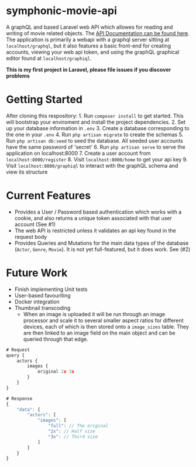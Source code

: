 # symphonic-movie-api
A graphQL and based Laravel web API which allowes for reading and writing of movie related objects. The [API Documentation can be found here](http://docs.movieapi60.apiary.io/). The application is primarily a webapi with a graphql server sitting at `localhost/graphql`, but it also features a basic front-end for creating accounts, viewing your web api token, and using the graphQL graphical editor found at `localhost/graphiql`.

__This is my first project in Laravel, please file issues if you discover problems__

# Getting Started
After cloning this respository:
    1. Run  `composer install` to get started. This will bootstrap your enviroment and install the project dependencies.
    2. Set up your database information in `.env`
    3. Create a database corresponding to the one in your `.env`
    4. Run `php artisan migrate` to create the schemas
    5. Run `php artisan db:seed` to seed the database. All seeded user accounts have the same password of 'secret'
    6. Run `php artisan serve` to serve the application on localhost:8000
    7. Create a user account from `localhost:8000/register`
    8. Visit `localhost:8000/home` to get your api key
    9. Visit `localhost:8000/graphiql` to interact with the graphQL schema and view its structure

# Current Features

* Provides a User / Password based authentication which works with a cookie, and also returns a unique token associated with that user account (See #1)
* The web API is restricted unless it validates an api key found in the request body
* Provides Queries and Mutations for the main data types of the database (`Actor`, `Genre`, `Movie`). It is not yet full-featured, but it does work. See (#2)

# Future Work
* Finish implementing Unit tests
* User-based favouriting
* Docker integration
* Thumbnail transcoding
    * When an image is uploaded it will be run through an image processor and scale it to several smaller aspect ratios for different devices, each of which is then stored onto a `image_sizes` table. They are then linked to an image field on the main object and can be queried through that edge.
```javascript
# Request
query {
    actors {
        images {
            original 2x 3x
        }
    }
}

# Response
{
    "data": {
        "actors": [
            "images": [
                "full": // The original
                "2x": // Half size
                "3x": // Third size
            ]
        ]
    }
}
```
